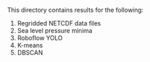 This directory contains results for the following:
1. Regridded NETCDF data files
2. Sea level pressure minima
3. Roboflow YOLO
4. K-means
5. DBSCAN

